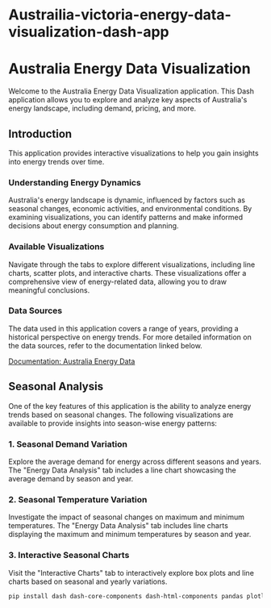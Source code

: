# Austrailia-victoria-energy-data-visualization-dash-app
# Australia Energy Data Visualization

Welcome to the Australia Energy Data Visualization application. This Dash application allows you to explore and analyze key aspects of Australia's energy landscape, including demand, pricing, and more.

## Introduction

This application provides interactive visualizations to help you gain insights into energy trends over time.

### Understanding Energy Dynamics

Australia's energy landscape is dynamic, influenced by factors such as seasonal changes, economic activities, and environmental conditions. By examining visualizations, you can identify patterns and make informed decisions about energy consumption and planning.

### Available Visualizations

Navigate through the tabs to explore different visualizations, including line charts, scatter plots, and interactive charts. These visualizations offer a comprehensive view of energy-related data, allowing you to draw meaningful conclusions.

### Data Sources

The data used in this application covers a range of years, providing a historical perspective on energy trends. For more detailed information on the data sources, refer to the documentation linked below.

[Documentation: Australia Energy Data](#)

## Seasonal Analysis

One of the key features of this application is the ability to analyze energy trends based on seasonal changes. The following visualizations are available to provide insights into season-wise energy patterns:

### 1. Seasonal Demand Variation

Explore the average demand for energy across different seasons and years. The "Energy Data Analysis" tab includes a line chart showcasing the average demand by season and year.

### 2. Seasonal Temperature Variation

Investigate the impact of seasonal changes on maximum and minimum temperatures. The "Energy Data Analysis" tab includes line charts displaying the maximum and minimum temperatures by season and year.

### 3. Interactive Seasonal Charts

Visit the "Interactive Charts" tab to interactively explore box plots and line charts based on seasonal and yearly variations.


   ```bash
   pip install dash dash-core-components dash-html-components pandas plotly
